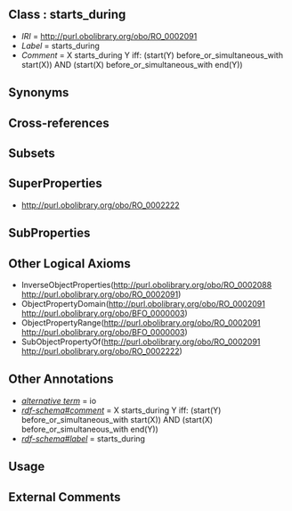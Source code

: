 
## Class : starts_during

 * *IRI* = http://purl.obolibrary.org/obo/RO_0002091
 * *Label* = starts_during
 * *Comment* = X starts_during Y iff: (start(Y) before_or_simultaneous_with start(X)) AND (start(X) before_or_simultaneous_with end(Y))

## Synonyms


## Cross-references


## Subsets


## SuperProperties

 * <http://purl.obolibrary.org/obo/RO_0002222>

## SubProperties


## Other Logical Axioms

 * InverseObjectProperties(<http://purl.obolibrary.org/obo/RO_0002088> <http://purl.obolibrary.org/obo/RO_0002091>)
 * ObjectPropertyDomain(<http://purl.obolibrary.org/obo/RO_0002091> <http://purl.obolibrary.org/obo/BFO_0000003>)
 * ObjectPropertyRange(<http://purl.obolibrary.org/obo/RO_0002091> <http://purl.obolibrary.org/obo/BFO_0000003>)
 * SubObjectPropertyOf(<http://purl.obolibrary.org/obo/RO_0002091> <http://purl.obolibrary.org/obo/RO_0002222>)

## Other Annotations

 * *[alternative term](../../IAO/18/IAO_0000118.md)* = io
 * *[rdf-schema#comment](../../nt/rdf-schema#comment.md)* = X starts_during Y iff: (start(Y) before_or_simultaneous_with start(X)) AND (start(X) before_or_simultaneous_with end(Y))
 * *[rdf-schema#label](../../el/rdf-schema#label.md)* = starts_during

## Usage


## External Comments

